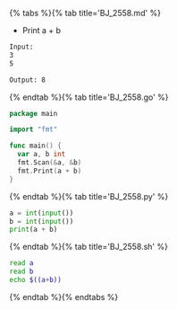 {% tabs %}{% tab title='BJ_2558.md' %}

* Print a + b

```txt
Input:
3
5

Output: 8
```

{% endtab %}{% tab title='BJ_2558.go' %}

```go
package main

import "fmt"

func main() {
  var a, b int
  fmt.Scan(&a, &b)
  fmt.Print(a + b)
}
```

{% endtab %}{% tab title='BJ_2558.py' %}

```py
a = int(input())
b = int(input())
print(a + b)
```

{% endtab %}{% tab title='BJ_2558.sh' %}

```sh
read a
read b
echo $((a+b))
```

{% endtab %}{% endtabs %}
